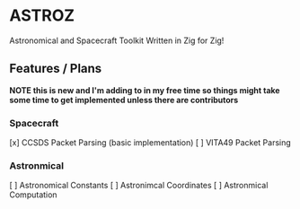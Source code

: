 # ASTROZ
Astronomical and Spacecraft Toolkit Written in Zig for Zig!  
## Features / Plans
**NOTE this is new and I'm adding to in my free time so things might take some time to get implemented unless there are contributors**
### Spacecraft
[x] CCSDS Packet Parsing (basic implementation)
[ ] VITA49 Packet Parsing

### Astronmical
[ ] Astronomical Constants
[ ] Astronimcal Coordinates
[ ] Astronmical Computation
